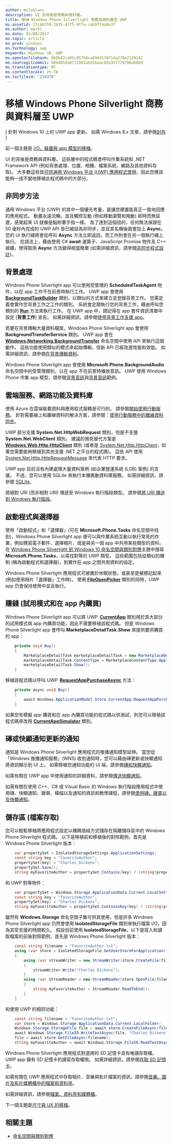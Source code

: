 ```yaml
---
author: mcleblanc
description: UI 的背後是商務與資料層。
title: 移植 Windows Phone Silverlight 商務與資料層至 UWP
ms.assetid: 27c66759-2b35-41f5-9f7a-ceb97f4a0e3f
ms.author: markl
ms.date: 02/08/2017
ms.topic: article
ms.prod: windows
ms.technology: uwp
keywords: Windows 10, UWP
ms.openlocfilehash: 860b42ca05c95768ca694d13971da278e2129142
ms.sourcegitcommit: 909d859a0f11981a8d1beac0da35f779786a6889
ms.translationtype: MT
ms.contentlocale: zh-TW
ms.locfileid: "210376"
---
```

#  <a name="porting-windows-phone-silverlight-business-and-data-layers-to-uwp"></a>移植 Windows Phone Silverlight 商務與資料層至 UWP

\[ 針對 Windows 10 上的 UWP app 更新。 如需 Windows 8.x 文章，請參閱[封存](http://go.microsoft.com/fwlink/p/?linkid=619132) \]

前一個主題是 [I/O、裝置與 app 模型的移植](wpsl-to-uwp-input-and-sensors.md)。

UI 的背後是商務與資料層。 這些層中的程式碼會呼叫作業系統和 .NET Framework API (例如背景處理、位置、相機、檔案系統、網路及其他資料存取)。 大多數這些皆[可供通用 Windows 平台 (UWP) 應用程式使用](https://msdn.microsoft.com/library/windows/apps/br211369)，因此您應該能夠一成不變地移植此程式碼中的大部分。

## <a name="asynchronous-methods"></a>非同步方法

通用 Windows 平台 (UWP) 的其中一個優先考量，是讓您建置能真正一致地回應的應用程式。 動畫永遠流暢，並且觸控互動 (例如移動瀏覽和撥動) 即時而無延遲，感覺起來 UI 就像是黏附著手指一樣。 為了達到這個目的，任何無法保證在 50 毫秒內完成的 UWP API 皆已被設為非同步，並且其名稱後面會加上 **Async**。 您的 UI 執行緒將會從呼叫 **Async** 方法立即返回，而工作則會在另一個執行緒上執行。 在語法上，藉由使用 C# **await** 運算子、JavaScript Promise 物件及 C++ 接續，使得取用 **Async** 方法變得相當簡單 (如需詳細資訊，請參閱[非同步程式設計](https://msdn.microsoft.com/library/windows/apps/mt187335))。

## <a name="background-processing"></a>背景處理

Windows Phone Silverlight app 可以使用受管理的 **ScheduledTaskAgent** 物件，以在 app 工作不在前景時執行工作。 UWP app 會使用 [**BackgroundTaskBuilder**](https://msdn.microsoft.com/library/windows/apps/br224768) 類別，以類似的方式來建立並登錄背景工作。 您需定義會實作您背景工作之工作的類別。 系統會定期執行您的背景工作，藉由呼叫您類別的 [**Run**](https://msdn.microsoft.com/library/windows/apps/br224811) 方法來執行工作。 在 UWP app 中，請記得在 app 套件資訊清單中設定 [**背景工作**] 宣告。 如需詳細資訊，請參閱[使用背景工作支援 app](https://msdn.microsoft.com/library/windows/apps/mt299103)。

若要在背景傳輸大量資料檔案，Windows Phone Silverlight app 會使用 **BackgroundTransferService** 類別。 UWP app 會在 [**Windows.Networking.BackgroundTransfer**](https://msdn.microsoft.com/library/windows/apps/br207242) 命名空間中使用 API 來執行這個動作。 這些功能使用類似的模式來起始傳輸，但新 API 已經改進性能和效能。 如需詳細資訊，請參閱[在背景傳輸資料](https://msdn.microsoft.com/library/windows/apps/xaml/hh452975)。

Windows Phone Silverlight app 會使用 **Microsoft.Phone.BackgroundAudio** 命名空間中的受管理類別，以在 app 不在前景時播放音訊。 UWP 使用 Windows Phone 市集 app 模型，請參閱[背景音訊](https://msdn.microsoft.com/library/windows/apps/mt282140)與[背景音訊](http://go.microsoft.com/fwlink/p/?linkid=619997)範例。

## <a name="cloud-services-networking-and-databases"></a>雲端服務、網路功能及資料庫

使用 Azure 在雲端裝載資料與應用程式服務是可行的。 請參閱[開始使用行動服務](http://go.microsoft.com/fwlink/p/?LinkID=403138)。 針對需要線上和離線資料的解決方案，請參閱：[使用行動服務中的離線資料同步](http://azure.microsoft.com/documentation/articles/mobile-services-windows-store-dotnet-get-started-offline-data/)。

UWP 部分支援 **System.Net.HttpWebRequest** 類別，但是不支援 **System.Net.WebClient** 類別。 建議的預見替代方案是 [**Windows.Web.Http.HttpClient**](https://msdn.microsoft.com/library/windows/apps/dn298639) 類別 (或者是 [System.Net.Http.HttpClient](https://msdn.microsoft.com/library/system.net.http.httpclient(v=vs.118).aspx)，如果您需要能夠移植到其他支援 .NET 之平台的程式碼)。 這些 API 使用 [System.Net.Http.HttpRequestMessage](https://msdn.microsoft.com/library/system.net.http.httprequestmessage.aspx) 來代表 HTTP 要求。

UWP app 目前沒有內建處理大量資料案例 (如企業營運系統 (LOB) 案例) 的支援。 不過，您可以使用 SQLite 來執行本機異動資料庫服務。 如需詳細資訊，請參閱 [SQLite](https://visualstudiogallery.msdn.microsoft.com/4913e7d5-96c9-4dde-a1a1-69820d615936)。

將絕對 URI (而非相對 URI) 傳遞至 Windows 執行階段類型。 請參閱[將 URI 傳送到 Windows 執行階段](https://msdn.microsoft.com/library/hh763341.aspx)。

## <a name="launchers-and-choosers"></a>啟動程式與選擇器

使用「啟動程式」和「選擇器」(可在 **Microsoft.Phone.Tasks** 命名空間中找到)，Windows Phone Silverlight app 便可以與作業系統互動以執行常見的作業，例如撰寫電子郵件、選擇相片，或是與另一個 app 中共用某些類型的資料。 在 [Windows Phone Silverlight 到 Windows 10 命名空間與類別對應](wpsl-to-uwp-namespace-and-class-mappings.md)主題中搜尋 **Microsoft.Phone.Tasks**，以尋找對等的 UWP 類型。 這些範圍包括從類似的機制 (稱為啟動程式和選擇器)，到實作在 app 之間共用資料的協定。

Windows Phone Silverlight 應用程式可被置於休眠狀態，或甚至是被標記起來 (例如使用相片「選擇器」工作時)。 使用 [**FileOpenPicker**](https://msdn.microsoft.com/library/windows/apps/br207847) 類別的同時，UWP app 仍會保持使用中並且執行。

## <a name="monetization-trial-mode-and-in-app-purchases"></a>賺錢 (試用模式和在 app 內購買)

Windows Phone Silverlight app 可以將 UWP [**CurrentApp**](https://msdn.microsoft.com/library/windows/apps/hh779765) 類別用於其大部分的試用模式與 app 內購買功能，因此不需要移植該程式碼。 但是 Windows Phone Silverlight app 會呼叫 **MarketplaceDetailTask.Show** 來提供要供購買的 app：

```csharp
    private void Buy()
    {
        MarketplaceDetailTask marketplaceDetailTask = new MarketplaceDetailTask();
        marketplaceDetailTask.ContentType = MarketplaceContentType.Applications;
        marketplaceDetailTask.Show();
    }
```

移植該程式碼以呼叫 UWP [**RequestAppPurchaseAsync**](https://msdn.microsoft.com/library/windows/apps/hh967813) 方法：

```csharp
    private async void Buy()
    {
        await Windows.ApplicationModel.Store.CurrentApp.RequestAppPurchaseAsync(false);
    }
```

如果您有模擬 app 購買和在 app 內購買功能的程式碼以供測試，則您可以移植該程式碼來改用 [**CurrentAppSimulator**](https://msdn.microsoft.com/library/windows/apps/hh779766) 類別。

## <a name="notifications-for-tile-or-toast-updates"></a>磚或快顯通知更新的通知

通知是 Windows Phone Silverlight 應用程式的推播通知模型延伸。 當您從「Windows 推播通知服務」(WNS) 收到通知時，您可以藉由磚更新或快顯通知將資訊顯示到 UI 上。 如需移植您通知功能的 UI 端，請參閱[磚和快顯通知](w8x-to-uwp-porting-xaml-and-ui.md)。

如需有關在 UWP app 中使用通知的詳細資料，請參閱[傳送快顯通知](https://msdn.microsoft.com/library/windows/apps/xaml/hh868266)。

如需有關在使用 C++、C# 或 Visual Basic 的 Windows 執行階段應用程式中使用磚、快顯通知、徽章、橫幅以及通知的資訊和教學課程，請參閱[使用磚、徽章以及快顯通知](https://msdn.microsoft.com/library/windows/apps/xaml/hh868259)。

## <a name="storage-file-access"></a>儲存區 (檔案存取)

您可以輕鬆移植將應用程式設定以機碼值組方式儲存在隔離儲存區中的 Windows Phone Silverlight 程式碼。 以下是移植前和移植後的對照範例，首先是 Windows Phone Silverlight 版本：

```csharp
    var propertySet = IsolatedStorageSettings.ApplicationSettings;
    const string key = "favoriteAuthor";
    propertySet[key] = "Charles Dickens";
    propertySet.Save();
    string myFavoriteAuthor = propertySet.Contains(key) ? (string)propertySet[key] : "<none>";
```

和 UWP 對等物件：

```csharp
    var propertySet = Windows.Storage.ApplicationData.Current.LocalSettings.Values;
    const string key = "favoriteAuthor";
    propertySet[key] = "Charles Dickens";
    string myFavoriteAuthor = propertySet.ContainsKey(key) ? (string)propertySet[key] : "<none>";
```

雖然有 **Windows.Storage** 命名空間子集可供其使用，但是許多 Windows Phone Silverlight app 仍然會使用 **IsolatedStorageFile** 類別來執行檔案 I/O，因為其受支援的時間較久。 假設目前使用 **IsolatedStorageFile**，以下是寫入和讀取檔案的前後對照範例，首先是 Windows Phone Silverlight 版本：

```csharp
    const string filename = "FavoriteAuthor.txt";
    using (var store = IsolatedStorageFile.GetUserStoreForApplication())
    {
        using (var streamWriter = new StreamWriter(store.CreateFile(filename)))
        {
            streamWriter.Write("Charles Dickens");
        }
        using (var StreamReader = new StreamReader(store.OpenFile(filename, FileMode.Open, FileAccess.Read)))
        {
            string myFavoriteAuthor = StreamReader.ReadToEnd();
        }
    }
```

和使用 UWP 的相同功能：

```csharp
    const string filename = "FavoriteAuthor.txt";
    var store = Windows.Storage.ApplicationData.Current.LocalFolder;
    Windows.Storage.StorageFile file = await store.CreateFileAsync(filename, Windows.Storage.CreationCollisionOption.ReplaceExisting);
    await Windows.Storage.FileIO.WriteTextAsync(file, "Charles Dickens");
    file = await store.GetFileAsync(filename);
    string myFavoriteAuthor = await Windows.Storage.FileIO.ReadTextAsync(file);
```

Windows Phone Silverlight 應用程式對選用的 SD 記憶卡具有唯讀存取權。 UWP app 擁有 SD 記憶卡的讀寫存取權限。 如需詳細資訊，請參閱[存取 SD 記憶卡](https://msdn.microsoft.com/library/windows/apps/mt188699)。

如需有關在 UWP 應用程式中存取相片、音樂與影片檔案的資訊，請參閱[音樂、圖片及影片媒體櫃中的檔案和資料夾](https://msdn.microsoft.com/library/windows/apps/mt188703)。

如需詳細資訊，請參閱[檔案、資料夾和媒體櫃](https://msdn.microsoft.com/library/windows/apps/mt185399)。

下一個主題是[尺寸與 UX 的移植](wpsl-to-uwp-form-factors-and-ux.md)。

## <a name="related-topics"></a>相關主題

* [命名空間與類別對應](wpsl-to-uwp-namespace-and-class-mappings.md)
 

